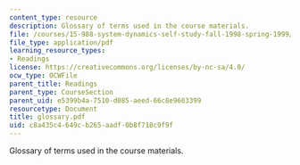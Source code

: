 ```yaml
---
content_type: resource
description: Glossary of terms used in the course materials.
file: /courses/15-988-system-dynamics-self-study-fall-1998-spring-1999/c8a435c4649cb265aadf0b8f718c9f9f_glossary.pdf
file_type: application/pdf
learning_resource_types:
- Readings
license: https://creativecommons.org/licenses/by-nc-sa/4.0/
ocw_type: OCWFile
parent_title: Readings
parent_type: CourseSection
parent_uid: e5399b4a-7510-d085-aeed-66c8e9603399
resourcetype: Document
title: glossary.pdf
uid: c8a435c4-649c-b265-aadf-0b8f718c9f9f
---
```

Glossary of terms used in the course materials.